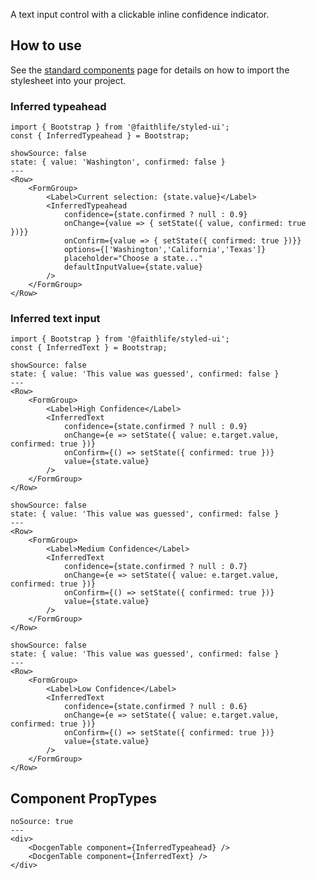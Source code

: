 A text input control with a clickable inline confidence indicator.

## How to use
See the [standard components](/bootstrap/components) page for details on how to import the stylesheet into your project.

### Inferred typeahead

```
import { Bootstrap } from '@faithlife/styled-ui';
const { InferredTypeahead } = Bootstrap;
```

```react
showSource: false
state: { value: 'Washington', confirmed: false }
---
<Row>
	<FormGroup>
		<Label>Current selection: {state.value}</Label>
		<InferredTypeahead
			confidence={state.confirmed ? null : 0.9}
			onChange={value => { setState({ value, confirmed: true })}}
			onConfirm={value => { setState({ confirmed: true })}}
			options={['Washington','California','Texas']}
			placeholder="Choose a state..."
			defaultInputValue={state.value}
		/>
	</FormGroup>
</Row>
```

### Inferred text input

```
import { Bootstrap } from '@faithlife/styled-ui';
const { InferredText } = Bootstrap;
```

```react
showSource: false
state: { value: 'This value was guessed', confirmed: false }
---
<Row>
	<FormGroup>
		<Label>High Confidence</Label>
		<InferredText
			confidence={state.confirmed ? null : 0.9}
			onChange={e => setState({ value: e.target.value, confirmed: true })}
			onConfirm={() => setState({ confirmed: true })}
			value={state.value}
		/>
	</FormGroup>
</Row>
```

```react
showSource: false
state: { value: 'This value was guessed', confirmed: false }
---
<Row>
	<FormGroup>
		<Label>Medium Confidence</Label>
		<InferredText
			confidence={state.confirmed ? null : 0.7}
			onChange={e => setState({ value: e.target.value, confirmed: true })}
			onConfirm={() => setState({ confirmed: true })}
			value={state.value}
		/>
	</FormGroup>
</Row>
```

```react
showSource: false
state: { value: 'This value was guessed', confirmed: false }
---
<Row>
	<FormGroup>
		<Label>Low Confidence</Label>
		<InferredText
			confidence={state.confirmed ? null : 0.6}
			onChange={e => setState({ value: e.target.value, confirmed: true })}
			onConfirm={() => setState({ confirmed: true })}
			value={state.value}
		/>
	</FormGroup>
</Row>
```

## Component PropTypes
```react
noSource: true
---
<div>
	<DocgenTable component={InferredTypeahead} />
	<DocgenTable component={InferredText} />
</div>
```
